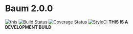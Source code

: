# Baum 2.0.0 

[![this](https://img.shields.io/badge/warning-development%20build-red)]()
[![Build Status](https://travis-ci.org/poing/laravel-travis.svg?branch=master)](https://travis-ci.org/gazsp/baum)
[![Coverage Status](https://coveralls.io/repos/github/poing/laravel-travis/badge.svg?branch=master)](https://coveralls.io/github/gazsp/baum?branch=2.0.0)
[![StyleCI](https://github.styleci.io/repos/256785826/shield?branch=master&style=flat)](https://github.styleci.io/repos/47506280)
**THIS IS A DEVELOPMENT BUILD**


